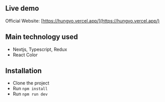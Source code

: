 ## Live demo

Official Website: [https://hungvo.vercel.app/](https://hungvo.vercel.app/)

## Main technology used

- Nextjs, Typescript, Redux
- React Color

## Installation

- Clone the project
- Run `npm install`
- Run `npm run dev`
